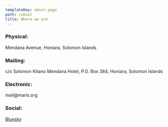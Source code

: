 ```yaml
---
templateKey: about-page
path: /about
title: Where we are
---
```

### Physical:
Mendana Avenue, Honiara, Solomon Islands

### Mailing:
c/o Solomon Kitano Mendana Hotel, P.O. Box 384, Honiara, Solomon Islands

### Electronic:
mail@﻿maris.org

### Social:
[Bluesky](h﻿ttps://bsky.app/profile/maris.org)